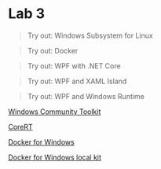 # Lab 3

> Try out: Windows Subsystem for Linux

> Try out: Docker

> Try out: WPF with .NET Core

> Try out: WPF and XAML Island

> Try out: WPF and Windows Runtime

[Windows Community Toolkit](https://github.com/windows-toolkit)

[CoreRT](https://github.com/dotnet/corert)

[Docker for Windows](https://www.docker.com/products/docker-desktop)

[Docker for Windows local kit](file://SR0109/kits)